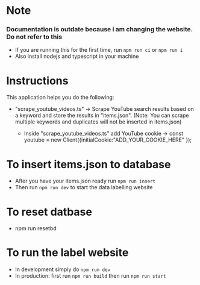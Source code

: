 # Note
### Documentation is outdate because i am changing the website. Do not refer to this


- If you are running this for the first time, run `npm run ci` or `npm run i`
- Also install nodejs and typescript in your machine

# Instructions

This application helps you do the following:

- "scrape_youtube_videos.ts" -> Scrape YouTube search results based on a keyword and store the results in "items.json". (Note: You can scrape multiple keywords and duplicates will not be inserted in items.json)

  - Inside "scrape_youtube_videos.ts" add YouTube cookie -> const youtube = new Client({initialCookie:"ADD_YOUR_COOKIE_HERE" });

# To insert items.json to database

- After you have your items.json ready run `npm run insert`
- Then run `npm run dev` to start the data labelling website

# To reset datbase

- npm run resetbd

# To run the label website

 - In development simply do `npm run dev`
 - In production: first run `npm run build` then run `npm run start`
